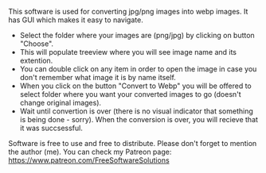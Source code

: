 This software is used for converting jpg/png images into webp images. It has GUI which makes it easy to navigate. 

- Select the folder where your images are (png/jpg) by clicking on button "Choose".
- This will populate treeview where you will see image name and its extention.
- You can double click on any item in order to open the image in case you don't remember what image it is by name itself.
- When you click on the button "Convert to Webp" you will be offered to select folder where you want your converted images to go (doesn't change original images).
- Wait until convertion is over (there is no visual indicator that something is being done - sorry). When the conversion is over, you will recieve that it was succsessful.


Software is free to use and free to distribute. Please don't forget to mention the author (me). 
You can check my Patreon page: https://www.patreon.com/FreeSoftwareSolutions
